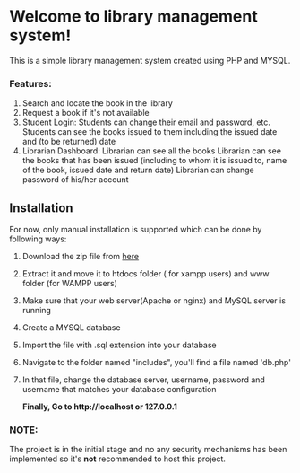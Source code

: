 # Welcome to library management system!

This is a simple library management system created using PHP and MYSQL. 
 
### Features: 
1. Search and locate the book in the library
2. Request a book if it's not available
3. Student Login:
   Students can change their email and password, etc.
   Students can see the books issued to them including the issued date and (to be returned) date
4. Librarian Dashboard: 
   Librarian can see all the books
   Librarian can see the books that has been issued (including to whom it is issued to, name of the book, issued date and return date)
   Librarian can change password of his/her account 

## Installation

For now, only manual installation is supported which can be done by following ways:

 1. Download the zip file from [here](https://github.com/crquor/library_management_system/archive/refs/heads/main.zip) 
    
 2. Extract it and move it to htdocs folder ( for xampp users) and www folder (for WAMPP users)

 3. Make sure that your web server(Apache or nginx) and MySQL                      server is running

 4. Create a MYSQL database 

 5. Import the file with .sql extension into your database

  6. Navigate to the folder named "includes", you'll
        find a file named 'db.php'

 7. In that file, change the database server, username, password and username that matches  your database configuration

    
    **Finally, Go to http://localhost or 127.0.0.1**

### NOTE: 
The project is in the initial stage and no any security mechanisms has been implemented so it's **not** recommended to host this project.


